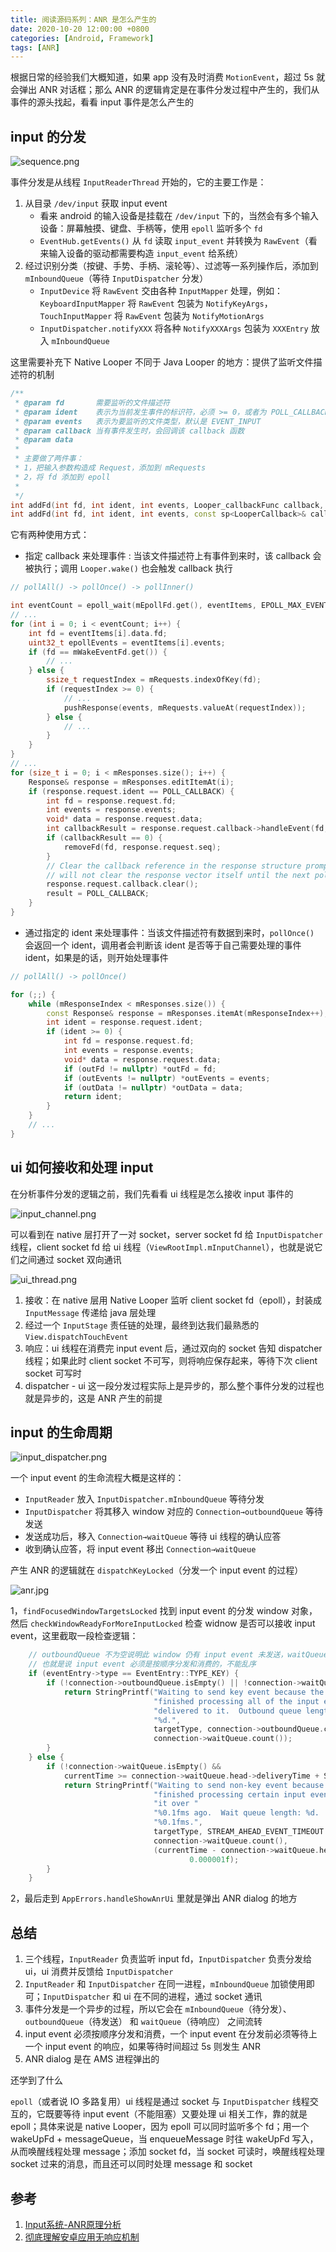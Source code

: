 ```yaml
---
title: 阅读源码系列：ANR 是怎么产生的
date: 2020-10-20 12:00:00 +0800
categories: [Android, Framework]
tags: [ANR]
---
```


根据日常的经验我们大概知道，如果 app 没有及时消费 `MotionEvent`，超过 5s 就会弹出 ANR 对话框；那么 ANR 的逻辑肯定是在事件分发过程中产生的，我们从事件的源头找起，看看 input 事件是怎么产生的

## input 的分发

![sequence.png](/assets/2020-10-20-anr/sequence.png)

事件分发是从线程 `InputReaderThread` 开始的，它的主要工作是：

1. 从目录 `/dev/input` 获取 input event
    - 看来 android 的输入设备是挂载在 `/dev/input` 下的，当然会有多个输入设备：屏幕触摸、键盘、手柄等，使用 `epoll` 监听多个 `fd`
    - `EventHub.getEvents()` 从 `fd` 读取 `input_event` 并转换为 `RawEvent`（看来输入设备的驱动都需要构造 `input_event` 给系统）
2. 经过识别分类（按键、手势、手柄、滚轮等）、过滤等一系列操作后，添加到 `mInboundQueue`（等待 `InputDispatcher` 分发）
    - `InputDevice` 将 `RawEvent` 交由各种 `InputMapper` 处理，例如：`KeyboardInputMapper` 将 `RawEvent` 包装为 `NotifyKeyArgs`，`TouchInputMapper` 将 `RawEvent` 包装为 `NotifyMotionArgs`
    - `InputDispatcher.notifyXXX` 将各种 `NotifyXXXArgs` 包装为 `XXXEntry` 放入 `mInboundQueue`

这里需要补充下 Native Looper 不同于 Java Looper 的地方：提供了监听文件描述符的机制

```cpp
/**
 * @param fd       需要监听的文件描述符
 * @param ident    表示为当前发生事件的标识符，必须 >= 0，或者为 POLL_CALLBACK(-2) 如果指定了 callback
 * @param events   表示为要监听的文件类型，默认是 EVENT_INPUT
 * @param callback 当有事件发生时，会回调该 callback 函数
 * @param data
 *
 * 主要做了两件事：
 * 1，把输入参数构造成 Request，添加到 mRequests
 * 2，将 fd 添加到 epoll
 *
 */
int addFd(int fd, int ident, int events, Looper_callbackFunc callback, void* data);
int addFd(int fd, int ident, int events, const sp<LooperCallback>& callback, void* data);
```

它有两种使用方式：

- 指定 callback 来处理事件 : 当该文件描述符上有事件到来时，该 callback 会被执行；调用 `Looper.wake()` 也会触发 callback 执行

```cpp
// pollAll() -> pollOnce() -> pollInner()

int eventCount = epoll_wait(mEpollFd.get(), eventItems, EPOLL_MAX_EVENTS, timeoutMillis)
// ...
for (int i = 0; i < eventCount; i++) {
    int fd = eventItems[i].data.fd;
    uint32_t epollEvents = eventItems[i].events;
    if (fd == mWakeEventFd.get()) {
        // ...
    } else {
        ssize_t requestIndex = mRequests.indexOfKey(fd);
        if (requestIndex >= 0) {
            // ...
            pushResponse(events, mRequests.valueAt(requestIndex));
        } else {
            // ...
        }
    }
}
// ...
for (size_t i = 0; i < mResponses.size(); i++) {
    Response& response = mResponses.editItemAt(i);
    if (response.request.ident == POLL_CALLBACK) {
        int fd = response.request.fd;
        int events = response.events;
        void* data = response.request.data;
        int callbackResult = response.request.callback->handleEvent(fd, events, data);
        if (callbackResult == 0) {
            removeFd(fd, response.request.seq);
        }
        // Clear the callback reference in the response structure promptly because we
        // will not clear the response vector itself until the next poll.
        response.request.callback.clear();
        result = POLL_CALLBACK;
    }
}
```

- 通过指定的 ident 来处理事件：当该文件描述符有数据到来时，`pollOnce()` 会返回一个 ident，调用者会判断该 ident 是否等于自己需要处理的事件 ident，如果是的话，则开始处理事件

```cpp
// pollAll() -> pollOnce()

for (;;) {
    while (mResponseIndex < mResponses.size()) {
        const Response& response = mResponses.itemAt(mResponseIndex++);
        int ident = response.request.ident;
        if (ident >= 0) {
            int fd = response.request.fd;
            int events = response.events;
            void* data = response.request.data;
            if (outFd != nullptr) *outFd = fd;
            if (outEvents != nullptr) *outEvents = events;
            if (outData != nullptr) *outData = data;
            return ident;
        }
    }
    // ...
}
```

## ui 如何接收和处理 input

在分析事件分发的逻辑之前，我们先看看 ui 线程是怎么接收 input 事件的

![input_channel.png](/assets/2020-10-20-anr/input_channel.png)

可以看到在 native 层打开了一对 socket，server socket fd 给 `InputDispatcher` 线程，client socket fd 给 ui 线程（`ViewRootImpl.mInputChannel`），也就是说它们之间通过 socket 双向通讯

![ui_thread.png](/assets/2020-10-20-anr/ui_thread.png)

1. 接收：在 native 层用 Native Looper 监听 client socket fd（epoll），封装成 `InputMessage` 传递给 java 层处理
2. 经过一个 `InputStage` 责任链的处理，最终到达我们最熟悉的 `View.dispatchTouchEvent`
3. 响应：ui 线程在消费完 input event 后，通过双向的 socket 告知 dispatcher 线程；如果此时 client socket 不可写，则将响应保存起来，等待下次 client socket 可写时
4. dispatcher - ui 这一段分发过程实际上是异步的，那么整个事件分发的过程也就是异步的，这是 ANR 产生的前提

## input 的生命周期

![input_dispatcher.png](/assets/2020-10-20-anr/input_dispatcher.png)

一个 input event 的生命流程大概是这样的：

- `InputReader` 放入 `InputDispatcher.mInboundQueue` 等待分发
- `InputDispatcher` 将其移入 window 对应的 `Connection→outboundQueue` 等待发送
- 发送成功后，移入 `Connection→waitQueue` 等待 ui 线程的确认应答
- 收到确认应答，将 input event 移出 `Connection→waitQueue`

产生 ANR 的逻辑就在 `dispatchKeyLocked`（分发一个 input event 的过程）

![anr.jpg](/assets/2020-10-20-anr/anr.jpg)

1，`findFocusedWindowTargetsLocked` 找到 input event 的分发 window 对象，然后 `checkWindowReadyForMoreInputLocked` 检查 widnow 是否可以接收 input event，这里截取一段检查逻辑：

```cpp
    // outboundQueue 不为空说明此 window 仍有 input event 未发送，waitQueue 不为空说明有 input event 在消费中（未收到消费完成的响应）
    // 也就是说 input event 必须是按顺序分发和消费的，不能乱序
    if (eventEntry->type == EventEntry::TYPE_KEY) {
        if (!connection->outboundQueue.isEmpty() || !connection->waitQueue.isEmpty()) {
            return StringPrintf("Waiting to send key event because the %s window has not "
                                "finished processing all of the input events that were previously "
                                "delivered to it.  Outbound queue length: %d.  Wait queue length: "
                                "%d.",
                                targetType, connection->outboundQueue.count(),
                                connection->waitQueue.count());
        }
    } else {
        if (!connection->waitQueue.isEmpty() &&
            currentTime >= connection->waitQueue.head->deliveryTime + STREAM_AHEAD_EVENT_TIMEOUT) {
            return StringPrintf("Waiting to send non-key event because the %s window has not "
                                "finished processing certain input events that were delivered to "
                                "it over "
                                "%0.1fms ago.  Wait queue length: %d.  Wait queue head age: "
                                "%0.1fms.",
                                targetType, STREAM_AHEAD_EVENT_TIMEOUT * 0.000001f,
                                connection->waitQueue.count(),
                                (currentTime - connection->waitQueue.head->deliveryTime) *
                                        0.000001f);
        }
    }
```

2，最后走到 `AppErrors.handleShowAnrUi` 里就是弹出 ANR dialog 的地方

## 总结

1. 三个线程，`InputReader` 负责监听 input fd，`InputDispatcher` 负责分发给 ui，ui 消费并反馈给 `InputDispatcher`
2. `InputReader` 和 `InputDispatcher` 在同一进程，`mInboundQueue` 加锁使用即可；`InputDispatcher` 和 ui 在不同的进程，通过 socket 通讯
3. 事件分发是一个异步的过程，所以它会在 `mInboundQueue`（待分发）、`outboundQueue`（待发送） 和 `waitQueue`（待响应） 之间流转
4. input event 必须按顺序分发和消费，一个 input event 在分发前必须等待上一个 input event 的响应，如果等待时间超过 5s 则发生 ANR
5. ANR dialog 是在 AMS 进程弹出的

还学到了什么

`epoll`（或者说 IO 多路复用）ui 线程是通过 socket 与 `InputDispatcher` 线程交互的，它既要等待 input event（不能阻塞）又要处理 ui 相关工作，靠的就是 epoll；具体来说是 native Looper，因为 epoll 可以同时监听多个 fd；用一个 wakeUpFd + messageQueue，当 enqueueMessage 时往 wakeUpFd 写入，从而唤醒线程处理 message；添加 socket fd，当 socket 可读时，唤醒线程处理 socket 过来的消息，而且还可以同时处理 message 和 socket

## 参考

1. [Input系统-ANR原理分析](http://gityuan.com/2017/01/01/input-anr/)
2. [彻底理解安卓应用无响应机制](http://gityuan.com/2019/04/06/android-anr/)
